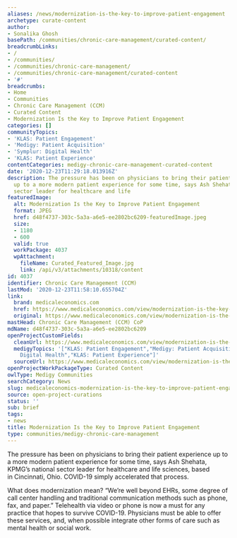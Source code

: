 ```yaml
---
aliases: /news/modernization-is-the-key-to-improve-patient-engagement
archetype: curate-content
author:
- Sonalika Ghosh
basePath: /communities/chronic-care-management/curated-content/
breadcrumbLinks:
- /
- /communities/
- /communities/chronic-care-management/
- /communities/chronic-care-management/curated-content
- '#'
breadcrumbs:
- Home
- Communities
- Chronic Care Management (CCM)
- Curated Content
- Modernization Is the Key to Improve Patient Engagement
categories: []
communityTopics:
- 'KLAS: Patient Engagement'
- 'Medigy: Patient Acquisition'
- 'Symplur: Digital Health'
- 'KLAS: Patient Experience'
contentCategories: medigy-chronic-care-management-curated-content
date: '2020-12-23T11:29:18.013916Z'
description: The pressure has been on physicians to bring their patient experience
  up to a more modern patient experience for some time, says Ash Shehata, KPMG’s national
  sector leader for healthcare and life
featuredImage:
  alt: Modernization Is the Key to Improve Patient Engagement
  format: JPEG
  href: d48f4737-303c-5a3a-a6e5-ee2802bc6209-featuredImage.jpeg
  size:
  - 1180
  - 600
  valid: true
  workPackage: 4037
  wpAttachment:
    fileName: Curated_Featured_Image.jpg
    link: /api/v3/attachments/10318/content
id: 4037
identifier: Chronic Care Management (CCM)
lastMod: '2020-12-23T11:58:10.655704Z'
link:
  brand: medicaleconomics.com
  href: https://www.medicaleconomics.com/view/modernization-is-the-key-to-improve-patient-engagement
  original: https://www.medicaleconomics.com/view/modernization-is-the-key-to-improve-patient-engagement
mastHead: Chronic Care Management (CCM) CoP
mdName: d48f4737-303c-5a3a-a6e5-ee2802bc6209
openProjectCustomFields:
  cleanUrl: https://www.medicaleconomics.com/view/modernization-is-the-key-to-improve-patient-engagement
  medigyTopics: '["KLAS: Patient Engagement","Medigy: Patient Acquisition","Symplur:
    Digital Health","KLAS: Patient Experience"]'
  sourceUrl: https://www.medicaleconomics.com/view/modernization-is-the-key-to-improve-patient-engagement
openProjectWorkPackageType: Curated Content
owlType: Medigy Communities
searchCategory: News
slug: medicaleconomics-modernization-is-the-key-to-improve-patient-engagement
source: open-project-curations
status: ''
sub: brief
tags:
- news
title: Modernization Is the Key to Improve Patient Engagement
type: communities/medigy-chronic-care-management
---
```


<p>The pressure has been on physicians to bring their patient experience up to a more modern patient experience for some time, says Ash Shehata, KPMG’s national sector leader for healthcare and life sciences, based in&nbsp;Cincinnati, Ohio. COVID-19 simply accelerated that process.</p><p>What does modernization mean? “We’re well beyond EHRs, some degree of call center handling and traditional communication methods such as phone, fax, and paper.” Telehealth via video or phone is now a must for any practice that hopes to survive COVID-19. Physicians must be able to offer these services, and, when possible integrate other forms of care such as mental health or social work.</p>